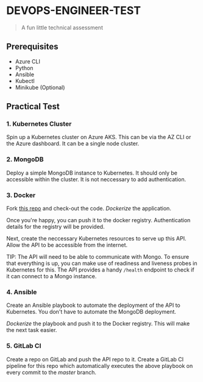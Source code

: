 # DEVOPS-ENGINEER-TEST

> A fun little technical assessment 

## Prerequisites 
- Azure CLI 
- Python
- Ansible
- Kubectl 
- Minikube (Optional)

## Practical Test
### 1. Kubernetes Cluster
Spin up a Kubernetes cluster on Azure AKS. This can be via the AZ CLI or the Azure dashboard. It can be a single node cluster.

### 2. MongoDB
Deploy a simple MongoDB instance to Kubernetes. It should only be accessible within the cluster. It is not neccessary to add authentication. 

### 3. Docker
Fork [this repo](https://github.com/rameezk/todo-api-flask) and check-out the code. _Dockerize_ the application. 

Once you're happy, you can push it to the docker registry. Authentication details for the registry will be provided.

Next, create the neccessary Kubernetes resources to serve up this API. Allow the API to be accessible from the internet. 

TIP: The API will need to be able to communicate with Mongo. To ensure that everything is up, you can make use of readiness and liveness probes in Kubernetes for this. The API provides a handy `/health` endpoint to check if it can connect to a Mongo instance.

### 4. Ansible
Create an Ansible playbook to automate the deployment of the API to Kubernetes. You don't have to automate the MongoDB deployment. 

_Dockerize_ the playbook and push it to the Docker registry. This will make the next task easier. 

### 5. GitLab CI
Create a repo on GitLab and push the API repo to it. Create a GitLab CI pipeline for this repo which automatically executes the above playbook on every commit to the _master_ branch. 